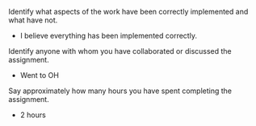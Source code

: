 Identify what aspects of the work have been correctly implemented and what have not.
- I believe everything has been implemented correctly.

Identify anyone with whom you have collaborated or discussed the assignment.

- Went to OH

Say approximately how many hours you have spent completing the assignment.

- 2 hours